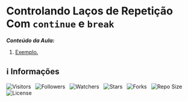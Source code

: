 <!-- Título -->
# Controlando Laços de Repetição Com `continue` e `break`

***Conteúdo da Aula:***

1. [Exemplo.](main.ts)

<!-- Informações -->
## &#8505; Informações

![Visitors](https://api.visitorbadge.io/api/visitors?path=Devsgeeknerd%2Fcla-con-lac-rep-com-con-bre-est-rep-log-par-pro-ava-pro-bas&label=Visitantes&labelColor=%23700070&labelStyle=none&countColor=%23000fff&style=plastic&color=%23ffffff "Total de Visitantes")
&nbsp;
![Followers](https://img.shields.io/github/followers/Devsgeeknerd?style=p&label=Seguidores&labelColor=800080&color=000fff "Total de Seguidores")
&nbsp;
![Watchers](https://img.shields.io/github/watchers/Devsgeeknerd/cla-con-lac-rep-com-con-bre-est-rep-log-par-pro-ava-pro-bas?style=p&label=Observadores&labelColor=800080&color=000fff "Total de Observadores")
&nbsp;
![Stars](https://img.shields.io/github/stars/Devsgeeknerd/cla-con-lac-rep-com-con-bre-est-rep-log-par-pro-ava-pro-bas?style=p&label=Estrelas&labelColor=800080&color=000fff "Total de Estrelas")
&nbsp;
![Forks](https://img.shields.io/github/forks/Devsgeeknerd/cla-con-lac-rep-com-con-bre-est-rep-log-par-pro-ava-pro-bas?style=p&label=Bifurcações&labelColor=800080&color=000fff "Total de Bifurcações")
&nbsp;
![Repo Size](https://img.shields.io/github/repo-size/Devsgeeknerd/cla-con-lac-rep-com-con-bre-est-rep-log-par-pro-ava-pro-bas?style=p&label=Tamanho&labelColor=800080&color=000fff "Tamanho do Repositório")
&nbsp;
![License](https://img.shields.io/github/license/Devsgeeknerd/cla-con-lac-rep-com-con-bre-est-rep-log-par-pro-ava-pro-bas?style=p&label=Licença&labelColor=800080&color=000fff "Licença do Repositório")
